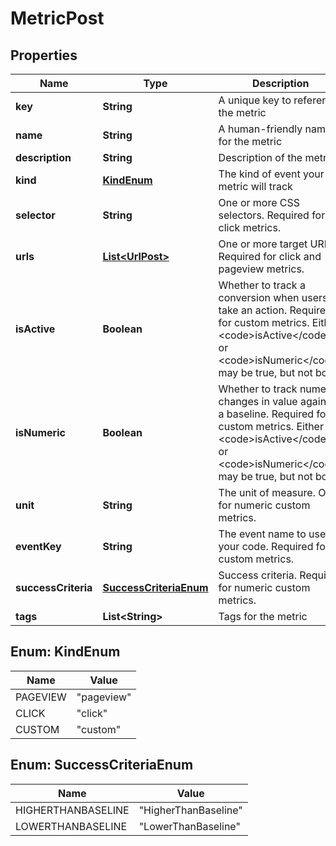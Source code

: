 

# MetricPost


## Properties

| Name | Type | Description | Notes |
|------------ | ------------- | ------------- | -------------|
|**key** | **String** | A unique key to reference the metric |  |
|**name** | **String** | A human-friendly name for the metric |  [optional] |
|**description** | **String** | Description of the metric |  [optional] |
|**kind** | [**KindEnum**](#KindEnum) | The kind of event your metric will track |  |
|**selector** | **String** | One or more CSS selectors. Required for click metrics. |  [optional] |
|**urls** | [**List&lt;UrlPost&gt;**](UrlPost.md) | One or more target URLs. Required for click and pageview metrics. |  [optional] |
|**isActive** | **Boolean** | Whether to track a conversion when users take an action. Required for custom metrics. Either &lt;code&gt;isActive&lt;/code&gt; or &lt;code&gt;isNumeric&lt;/code&gt; may be true, but not both. |  [optional] |
|**isNumeric** | **Boolean** | Whether to track numeric changes in value against a baseline. Required for custom metrics. Either &lt;code&gt;isActive&lt;/code&gt; or &lt;code&gt;isNumeric&lt;/code&gt; may be true, but not both. |  [optional] |
|**unit** | **String** | The unit of measure. Only for numeric custom metrics. |  [optional] |
|**eventKey** | **String** | The event name to use in your code. Required for custom metrics. |  [optional] |
|**successCriteria** | [**SuccessCriteriaEnum**](#SuccessCriteriaEnum) | Success criteria. Required for numeric custom metrics. |  [optional] |
|**tags** | **List&lt;String&gt;** | Tags for the metric |  [optional] |



## Enum: KindEnum

| Name | Value |
|---- | -----|
| PAGEVIEW | &quot;pageview&quot; |
| CLICK | &quot;click&quot; |
| CUSTOM | &quot;custom&quot; |



## Enum: SuccessCriteriaEnum

| Name | Value |
|---- | -----|
| HIGHERTHANBASELINE | &quot;HigherThanBaseline&quot; |
| LOWERTHANBASELINE | &quot;LowerThanBaseline&quot; |



